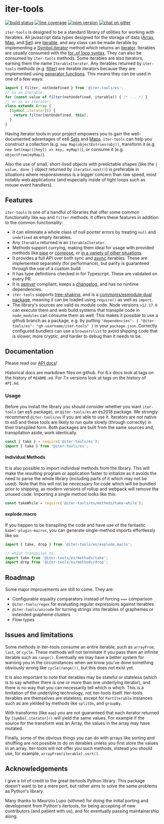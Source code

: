 # iter-tools

[![build status](https://img.shields.io/github/workflow/status/iter-tools/iter-tools/verify)](https://github.com/iter-tools/iter-tools/actions?query=workflow%3Averify)
[![line coverage](https://codecov.io/gh/iter-tools/iter-tools/branch/master/graph/badge.svg)](https://codecov.io/gh/iter-tools/iter-tools)
[![npm version](https://img.shields.io/npm/v/@iter-tools/es)](https://www.npmjs.com/package/@iter-tools/es)
[![chat on gitter](https://img.shields.io/gitter/room/iter-tools/iter-tools)](https://gitter.im/iter-tools/community)

`iter-tools` is designed to be a standard library of utilities for working with iterables. All javascript data types designed for the storage of data ([Array](https://developer.mozilla.org/en-US/docs/Web/JavaScript/Reference/Global_Objects/Array), [Map](https://developer.mozilla.org/en-US/docs/Web/JavaScript/Reference/Global_Objects/Map), and [Set](https://developer.mozilla.org/en-US/docs/Web/JavaScript/Reference/Global_Objects/Set)) are [iterable](https://developer.mozilla.org/en-US/docs/Web/JavaScript/Reference/Iteration_protocols#The_iterable_protocol), and any class can be made iterable by implementing a [Symbol.iterator](https://developer.mozilla.org/en-US/docs/Web/JavaScript/Reference/Global_Objects/Symbol/iterator) method which returns an [iterator](https://developer.mozilla.org/en-US/docs/Web/JavaScript/Reference/Iteration_protocols#The_iterator_protocol). Iterables are usually consumed with the [for..of loop syntax](https://developer.mozilla.org/en-US/docs/Web/JavaScript/Reference/Statements/for...of). They can also be consumed by `iter-tools` methods. Some iterables are also iterators, earning them the name `IterableIterator`. Any iterables returned by `iter-tools` methods (e.g. [filter](#filter)) are iterable iterators because they are implemented using [generator functions](https://developer.mozilla.org/en-US/docs/Web/JavaScript/Reference/Statements/function*). This means they can be used in one of a few ways:

```js
import { filter, notUndefined } from '@iter-tools/es';
// as an iterable:
for (const value of filter(notUndefined, iterable)) { /* ... */ }
// or as an iterator:
class extends Array {
  [Symbol.iterator]() {
    return filter(notUndefined, this);
  }
}
```

Having iterator tools in your project empowers you to gain the well-documented advantages of es6 [Sets](https://dev.to/katkelly/ditching-dupes-with-a-set-4cf3) and [Maps](https://dev.to/katkelly/advantages-of-a-javascript-map-cen). `iter-tools` can help you construct a collection (e.g. `new Map(objectEntries(obj))`, transform it (e.g. `new Set(map(([key]) => key, myMap))`), or consume it (e.g. `objectFrom(myMap)`).

Also the use of small, short-lived objects with predictable shapes (like the `{ value, done }` object returned by `iterator.next()`) is preferable in situations where responsiveness is a bigger concern than raw speed, most notably web applications (and especially inside of tight loops such as mouse event handlers).

## Features

`iter-tools` is one of a handful of libraries that offer some common functionality like `map` and `filter` methods. It offers these features in addition to the common functionality:

- It can eliminate a whole class of null pointer errors by treating `null` and `undefined` as empty iterables.
- Any `Iterable` returned is an `IterableIterator`.
- Methods support currying, making them ideal for usage with provided methods like [pipe](#pipe) or [compose](#compose), or [in a variety of other situations](https://hughfdjackson.com/javascript/why-curry-helps/).
- It provides a full API over both sync and [async](https://developer.mozilla.org/en-US/docs/Web/JavaScript/Reference/Global_Objects/Symbol/asyncIterator) iterables. These are implemented separately (for performance), but parity is guaranteed through the use of a custom build.
- It has type definitions checked in for Typescript. These are validated on every PR.
- It is [semver](https://semver.org/) compliant, keeps a [changelog](https://github.com/iter-tools/iter-tools/blob/master/CHANGELOG.md), and has no runtime dependencies.
- `iter-tools` supports [tree-shaking](https://developer.mozilla.org/en-US/docs/Glossary/Tree_shaking), and is a [commonjs/esmodule dual package](https://nodejs.org/api/packages.html#packages_dual_commonjs_es_module_packages), meaning it can be loaded using `require()` as well as `import`.
- The library's sources are valid es module code. Node versions `>12.17.0` can execute them and web build systems that transpile code in `node_modules` can consume them as well. This makes it possible to use a github branch as a package, e.g. by putting `"dependencies": { "@iter-tools/es": "gh-username/iter-tools" }` in your `package.json`. Correctly configured bundlers can use a `browserslist` to avoid shipping code that is slower, more cryptic, and harder to debug than it needs to be.

## Documentation

Please read our [API docs](https://github.com/iter-tools/iter-tools/blob/v7.0.0-rc.0/API.md)!

Historical docs are markdown files on github. For 6.x docs look at tags on the history of `README.md`. For 7.x versions look at tags on the history of `API.md`.

### Usage

Before you install the library you should consider whether you want `iter-tools` (an es5 package), or `@iter-tools/es` an es2018 package. We strongly recommend `@iter-tools/es` if you are able to use it. Iterators are not native to es5 and these tools are likely to run quite slowly (through correctly) in their transpiled form. Both packages are built from the same sources and, transpilation aside, work identically.

```js
const { take } = require('@iter-tools/es');
import { take } from '@iter-tools/es';
```

#### Individual Methods

It is also possible to import individual methods from the library. This will make the resulting program or application faster to initialize as it avoids the need to parse the whole library (including parts of it which may not be used). Note that this will not be nececssary for code which will be bundled prior to shipping, as modern versions of rollup and webpack will remove the unused code. Importing a single method looks like this:

```js
const takeWhile = require('@iter-tools/es/methods/take-while');
```

#### explode.macro

If you happen to be transpiling the code and have use of the fantastic `babel-plugin-macros`, you can generate single-method imports effortlessly like so:

```js
import { take, drop } from '@iter-tools/es/explode.macro';

// which transpiles to:
import take from '@iter-tools/es/methods/take';
import drop from '@iter-tools/es/methods/drop';
```

## Roadmap

Some major improvements are still to come. They are:

- Configurable equality comparators instead of forcing `===` comparison
- `@iter-tools/regex` for evaluating regular expressions against iterables
- `@iter-tools/unicode` for turning strings into iterables of graphemes or extended grapheme clusters
- Flow types

## Issues and limitations

Some methods in iter-tools consume an entire iterable, such as `arrayFrom`, `last`, or `cycle`. These methods will not terminate if you pass them an infinite iterable such as `range()`. Eventually we may have a better system for warning you in the circumstances when we know you've done something obviously wrong like `cycle(range())`, but this does not exist yet.

It is also important to note that iterables may be stateful or stateless (which is to say whether there is one or more than one underlying iterator), and there is no way that you can necessarily tell which is which. This is a limitation of the underlying technology, not iter-tools itself. Iter-tools iterables are themselves are stateless, except for `PartIterable` instances such as are yielded by methods like `splitOn`, and `groupBy`.

With transforms (like `map`) you are not guaranteed that each iterator returned by `[Symbol.iterator]()` will yield the same values. For example if the source for the transform was an Array, the values in the array may have mutated.

Finally, some of the obvious things you can do with arrays like sorting and shuffling are not possible to do on iterables unless you first store the values in an array. iter-tools will not offer you such methods, instead you should use, for example, `arrayFrom(iterable).sort()`.

## Acknowledgements

I give a lot of credit to the great itertools Python library. This package doesn't want to be a mere port, but rather aims to solve the same problems as Python's library.

Many thanks to Maurizio Lupo (sithmel) for doing the initial porting and development from Python's itertools, for being accepting of new contributors (and patient with us), and for eventually passing maintainership along.
